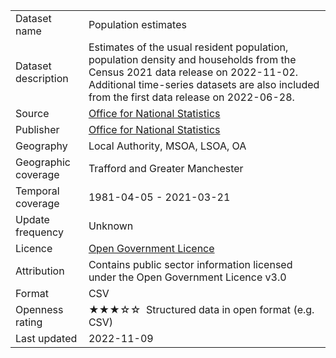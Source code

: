 <table>
<tr>
	<td>Dataset name</td>
	<td>Population estimates</td>
</tr>
<tr>
	<td>Dataset description</td>
	<td>Estimates of the usual resident population, population density and households from the Census 2021 data release on 2022-11-02. Additional time-series datasets are also included from the first data release on 2022-06-28.</td>
</tr>
<tr>
	<td>Source</td>
	<td><a href="https://www.ons.gov.uk/peoplepopulationandcommunity/populationandmigration/populationestimates/articles/demographyandmigrationdatacontent/2022-11-02">Office for National Statistics</a></td>
</tr>
<tr>
	<td>Publisher</td>
	<td><a href="https://www.ons.gov.uk/census">Office for National Statistics</a></a></td>
</tr>
<tr>
	<td>Geography</td>
	<td>Local Authority, MSOA, LSOA, OA</td>
</tr>
<tr>
	<td>Geographic coverage</td>
	<td>Trafford and Greater Manchester</td>
</tr>
<tr>
	<td>Temporal coverage</td>
	<td>1981-04-05 - 2021-03-21</td>
</tr>
<tr>
	<td>Update frequency</td>
	<td>Unknown</td>
</tr>
<tr>
	<td>Licence</td>
	<td><a href="http://www.nationalarchives.gov.uk/doc/open-government-licence/version/3/">Open Government Licence</a></td>
</tr>
<tr>
	<td>Attribution</td>
	<td>Contains public sector information licensed under the Open Government Licence v3.0</td>
</tr>
<tr>
	<td>Format</td>
	<td>CSV</td>
</tr>
<tr>
	<td>Openness rating</td>
	<td>&#9733&#9733&#9733&#9734&#9734&nbsp; Structured data in open format (e.g. CSV)</td>
</tr>
<tr>
	<td>Last updated</td>
	<td>2022-11-09</td>
</tr>
</table>
